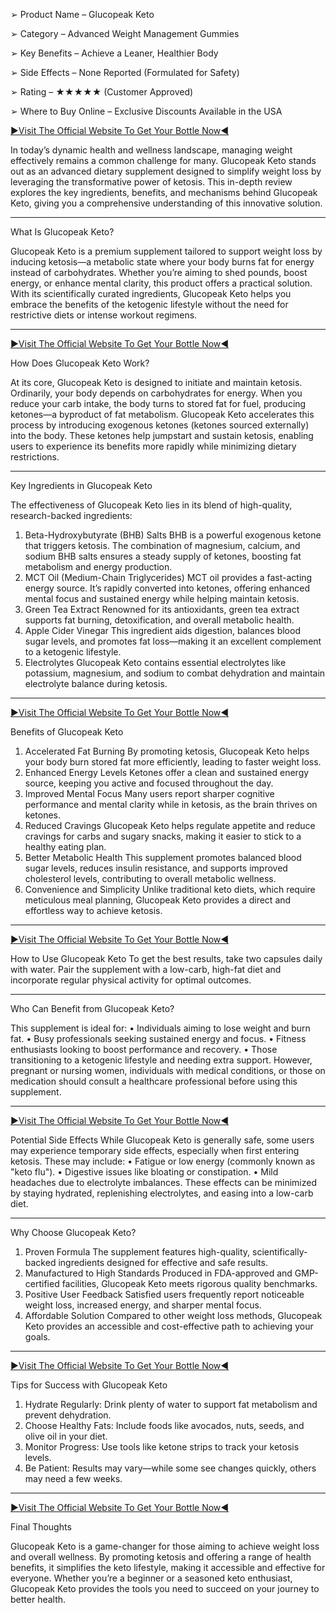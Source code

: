 ➢ Product Name – Glucopeak Keto

➢ Category – Advanced Weight Management Gummies

➢ Key Benefits – Achieve a Leaner, Healthier Body

➢ Side Effects – None Reported (Formulated for Safety)

➢ Rating – ★★★★★ (Customer Approved)

➢ Where to Buy Online – Exclusive Discounts Available in the USA

[►Visit The Official Website To Get Your Bottle Now◄](https://nutraleafs.com/Retrofit)

In today’s dynamic health and wellness landscape, managing weight effectively remains a common challenge for many. Glucopeak Keto stands out as an advanced dietary supplement designed to simplify weight loss by leveraging the transformative power of ketosis. This in-depth review explores the key ingredients, benefits, and mechanisms behind Glucopeak Keto, giving you a comprehensive understanding of this innovative solution.
________________________________________
What Is Glucopeak Keto?

Glucopeak Keto is a premium supplement tailored to support weight loss by inducing ketosis—a metabolic state where your body burns fat for energy instead of carbohydrates. Whether you’re aiming to shed pounds, boost energy, or enhance mental clarity, this product offers a practical solution. With its scientifically curated ingredients, Glucopeak Keto helps you embrace the benefits of the ketogenic lifestyle without the need for restrictive diets or intense workout regimens.
________________________________________

[►Visit The Official Website To Get Your Bottle Now◄](https://nutraleafs.com/Retrofit)

How Does Glucopeak Keto Work?

At its core, Glucopeak Keto is designed to initiate and maintain ketosis. Ordinarily, your body depends on carbohydrates for energy. When you reduce your carb intake, the body turns to stored fat for fuel, producing ketones—a byproduct of fat metabolism.
Glucopeak Keto accelerates this process by introducing exogenous ketones (ketones sourced externally) into the body. These ketones help jumpstart and sustain ketosis, enabling users to experience its benefits more rapidly while minimizing dietary restrictions.
________________________________________
Key Ingredients in Glucopeak Keto

The effectiveness of Glucopeak Keto lies in its blend of high-quality, research-backed ingredients:
1. Beta-Hydroxybutyrate (BHB) Salts
BHB is a powerful exogenous ketone that triggers ketosis. The combination of magnesium, calcium, and sodium BHB salts ensures a steady supply of ketones, boosting fat metabolism and energy production.
2. MCT Oil (Medium-Chain Triglycerides)
MCT oil provides a fast-acting energy source. It’s rapidly converted into ketones, offering enhanced mental focus and sustained energy while helping maintain ketosis.
3. Green Tea Extract
Renowned for its antioxidants, green tea extract supports fat burning, detoxification, and overall metabolic health.
4. Apple Cider Vinegar
This ingredient aids digestion, balances blood sugar levels, and promotes fat loss—making it an excellent complement to a ketogenic lifestyle.
5. Electrolytes
Glucopeak Keto contains essential electrolytes like potassium, magnesium, and sodium to combat dehydration and maintain electrolyte balance during ketosis.
________________________________________

[►Visit The Official Website To Get Your Bottle Now◄](https://nutraleafs.com/Retrofit)

Benefits of Glucopeak Keto

1. Accelerated Fat Burning
By promoting ketosis, Glucopeak Keto helps your body burn stored fat more efficiently, leading to faster weight loss.
2. Enhanced Energy Levels
Ketones offer a clean and sustained energy source, keeping you active and focused throughout the day.
3. Improved Mental Focus
Many users report sharper cognitive performance and mental clarity while in ketosis, as the brain thrives on ketones.
4. Reduced Cravings
Glucopeak Keto helps regulate appetite and reduce cravings for carbs and sugary snacks, making it easier to stick to a healthy eating plan.
5. Better Metabolic Health
This supplement promotes balanced blood sugar levels, reduces insulin resistance, and supports improved cholesterol levels, contributing to overall metabolic wellness.
6. Convenience and Simplicity
Unlike traditional keto diets, which require meticulous meal planning, Glucopeak Keto provides a direct and effortless way to achieve ketosis.
________________________________________

[►Visit The Official Website To Get Your Bottle Now◄](https://nutraleafs.com/Retrofit)

How to Use Glucopeak Keto
To get the best results, take two capsules daily with water. Pair the supplement with a low-carb, high-fat diet and incorporate regular physical activity for optimal outcomes.
________________________________________
Who Can Benefit from Glucopeak Keto?

This supplement is ideal for:
•	Individuals aiming to lose weight and burn fat.
•	Busy professionals seeking sustained energy and focus.
•	Fitness enthusiasts looking to boost performance and recovery.
•	Those transitioning to a ketogenic lifestyle and needing extra support.
However, pregnant or nursing women, individuals with medical conditions, or those on medication should consult a healthcare professional before using this supplement.
________________________________________

[►Visit The Official Website To Get Your Bottle Now◄](https://nutraleafs.com/Retrofit)

Potential Side Effects
While Glucopeak Keto is generally safe, some users may experience temporary side effects, especially when first entering ketosis. These may include:
•	Fatigue or low energy (commonly known as "keto flu").
•	Digestive issues like bloating or constipation.
•	Mild headaches due to electrolyte imbalances.
These effects can be minimized by staying hydrated, replenishing electrolytes, and easing into a low-carb diet.
________________________________________

Why Choose Glucopeak Keto?

1. Proven Formula
The supplement features high-quality, scientifically-backed ingredients designed for effective and safe results.
2. Manufactured to High Standards
Produced in FDA-approved and GMP-certified facilities, Glucopeak Keto meets rigorous quality benchmarks.
3. Positive User Feedback
Satisfied users frequently report noticeable weight loss, increased energy, and sharper mental focus.
4. Affordable Solution
Compared to other weight loss methods, Glucopeak Keto provides an accessible and cost-effective path to achieving your goals.
________________________________________

[►Visit The Official Website To Get Your Bottle Now◄](https://nutraleafs.com/Retrofit)

Tips for Success with Glucopeak Keto
1.	Hydrate Regularly: Drink plenty of water to support fat metabolism and prevent dehydration.
2.	Choose Healthy Fats: Include foods like avocados, nuts, seeds, and olive oil in your diet.
3.	Monitor Progress: Use tools like ketone strips to track your ketosis levels.
4.	Be Patient: Results may vary—while some see changes quickly, others may need a few weeks.
________________________________________

[►Visit The Official Website To Get Your Bottle Now◄](https://nutraleafs.com/Retrofit)

Final Thoughts

Glucopeak Keto is a game-changer for those aiming to achieve weight loss and overall wellness. By promoting ketosis and offering a range of health benefits, it simplifies the keto lifestyle, making it accessible and effective for everyone. Whether you’re a beginner or a seasoned keto enthusiast, Glucopeak Keto provides the tools you need to succeed on your journey to better health.

